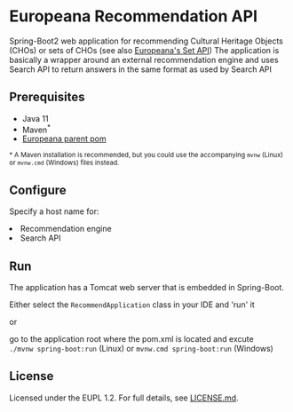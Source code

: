 # Europeana Recommendation API

Spring-Boot2 web application for recommending Cultural Heritage Objects (CHOs) or sets of CHOs (see also 
[Europeana's Set API](https://github.com/europeana/set-api))
The application is basically a wrapper around an external recommendation engine and uses Search API to
return answers in the same format as used by Search API 

## Prerequisites
 * Java 11
 * Maven<sup>*</sup> 
 * [Europeana parent pom](https://github.com/europeana/europeana-parent-pom)
 
 <sup>* A Maven installation is recommended, but you could use the accompanying `mvnw` (Linux) or `mvnw.cmd` (Windows) 
  files instead.
  
 ## Configure
 Specify a host name for:
 <li>Recommendation engine</li>
 <li>Search API</li> 
  
 ## Run
 
 The application has a Tomcat web server that is embedded in Spring-Boot.
 
 Either select the `RecommendApplication` class in your IDE and 'run' it
 
 or 
 
 go to the application root where the pom.xml is located and excute  
 `./mvnw spring-boot:run` (Linux) or `mvnw.cmd spring-boot:run` (Windows)
 
 
 ## License
 
 Licensed under the EUPL 1.2. For full details, see [LICENSE.md](LICENSE.md).